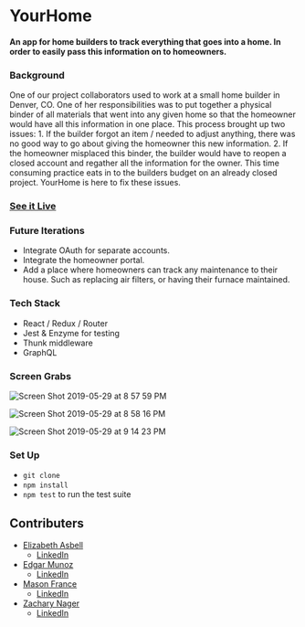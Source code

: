# YourHome
#### An app for home builders to track everything that goes into a home. In order to easily pass this information on to homeowners.

### Background
One of our project collaborators used to work at a small home builder in Denver, CO. One of her responsibilities was to put together a physical binder of all materials that went into any given home so that the homeowner would have all this information in one place. This process brought up two issues: 1. If the builder forgot an item / needed to adjust anything, there was no good way to go about giving the homeowner this new information. 2. If the homeowner misplaced this binder, the builder would have to reopen a closed account and regather all the information for the owner. This time consuming practice eats in to the builders budget on an already closed project. YourHome is here to fix these issues.

### [See it Live](https://your-home.herokuapp.com)

### Future Iterations
- Integrate OAuth for separate accounts.
- Integrate the homeowner portal.
- Add a place where homeowners can track any maintenance to their house. Such as replacing air filters, or having their furnace maintained.

### Tech Stack
- React / Redux / Router
- Jest & Enzyme for testing
- Thunk middleware
- GraphQL

### Screen Grabs
![Screen Shot 2019-05-29 at 8 57 59 PM](https://user-images.githubusercontent.com/34728115/58605913-c840d080-8256-11e9-90c3-f61e7c7b6c8a.png)

![Screen Shot 2019-05-29 at 8 58 16 PM](https://user-images.githubusercontent.com/34728115/58605914-ca0a9400-8256-11e9-972b-6ed22ba25b58.png)

![Screen Shot 2019-05-29 at 9 14 23 PM](https://user-images.githubusercontent.com/34728115/58605918-cb3bc100-8256-11e9-8400-3d0279930155.png)

### Set Up
- `git clone`
- `npm install`
- `npm test` to run the test suite

## Contributers
- [Elizabeth Asbell](https://github.com/easbell) 
  - [LinkedIn](https://www.linkedin.com/in/easbell/)
- [Edgar Munoz](https://github.com/criteriamor) 
  - [LinkedIn](https://www.linkedin.com/in/edgaremunoz/)
- [Mason France](https://github.com/francepack) 
  - [LinkedIn](https://www.linkedin.com/in/masonfrance/)
- [Zachary Nager](https://github.com/nagerz) 
  - [LinkedIn](https://www.linkedin.com/in/nagerz/)
